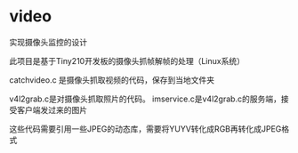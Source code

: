 # video
实现摄像头监控的设计

此项目是基于Tiny210开发板的摄像头抓帧解帧的处理（Linux系统）

catchvideo.c 是摄像头抓取视频的代码，保存到当地文件夹

v4l2grab.c是对摄像头抓取照片的代码。
imservice.c是v4l2grab.c的服务端，接受客户端发过来的图片

这些代码需要引用一些JPEG的动态库，需要将YUYV转化成RGB再转化成JPEG格式
